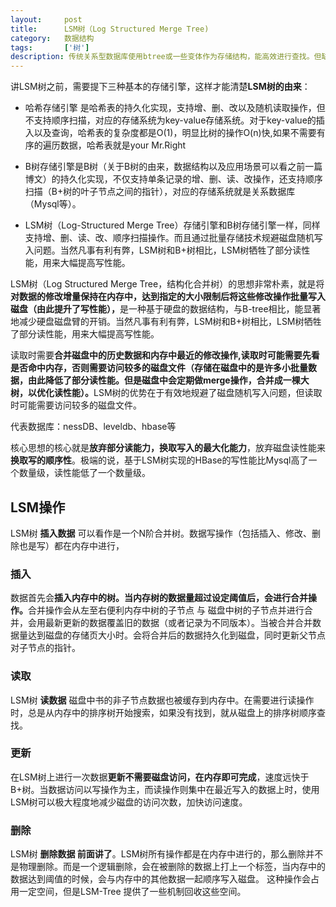 ```yaml
---
layout:     post
title:      LSM树（Log Structured Merge Tree)
category:   数据结构
tags:       ['树']
description: 传统关系型数据库使用btree或一些变体作为存储结构，能高效进行查找。但缺点是逻辑上相离很近但物理却可能相隔很远，这就造成大量的磁盘随机读写。磁盘的随机读写比顺序读写慢很多，为了提升IO性能，需要一种能将随机操作变为顺序操作的机制，于是便有了LSM树。LSM树可以进行顺序写磁盘，从而大幅提升写操作，作为代价的是牺牲了一些读性能
---
```


<p>讲LSM树之前，需要提下三种基本的存储引擎，这样才能清楚<b>LSM树的由来</b>：</p>

- <p>哈希存储引擎  是哈希表的持久化实现，支持增、删、改以及随机读取操作，但不支持顺序扫描，对应的存储系统为key-value存储系统。对于key-value的插入以及查询，哈希表的复杂度都是O(1)，明显比树的操作O(n)快,如果不需要有序的遍历数据，哈希表就是your Mr.Right</p>
- <p>B树存储引擎是B树（关于B树的由来，数据结构以及应用场景可以看之前一篇博文）的持久化实现，不仅支持单条记录的增、删、读、改操作，还支持顺序扫描（B+树的叶子节点之间的指针），对应的存储系统就是关系数据库（Mysql等）。</p>
- <p>LSM树（Log-Structured Merge Tree）存储引擎和B树存储引擎一样，同样支持增、删、读、改、顺序扫描操作。而且通过批量存储技术规避磁盘随机写入问题。当然凡事有利有弊，LSM树和B+树相比，LSM树牺牲了部分读性能，用来大幅提高写性能。</p>

<p>LSM树（Log Structured Merge Tree，结构化合并树）的思想非常朴素，就是将<b>对数据的修改增量保持在内存中，达到指定的大小限制后将这些修改操作批量写入磁盘（由此提升了写性能），</b>是一种基于硬盘的数据结构，与B-tree相比，能显著地减少硬盘磁盘臂的开销。当然凡事有利有弊，LSM树和B+树相比，LSM树牺牲了部分读性能，用来大幅提高写性能。</p>

<p>读取时需要<b>合并磁盘中的历史数据和内存中最近的修改操作,读取时可能需要先看是否命中内存，否则需要访问较多的磁盘文件（存储在磁盘中的是许多小批量数据，由此降低了部分读性能。但是磁盘中会定期做merge操作，合并成一棵大树，以优化读性能）。</b>LSM树的优势在于有效地规避了磁盘随机写入问题，但读取时可能需要访问较多的磁盘文件。</p>

<p>代表数据库：nessDB、leveldb、hbase等</p>

<p>核心思想的核心就是<b>放弃部分读能力，换取写入的最大化能力</b>，放弃磁盘读性能来<b>换取写的顺序性</b>。极端的说，基于LSM树实现的HBase的写性能比Mysql高了一个数量级，读性能低了一个数量级。</p>

## LSM操作
<p>LSM树 <b>插入数据</b> 可以看作是一个N阶合并树。数据写操作（包括插入、修改、删除也是写）都在内存中进行，</p>

### 插入
<p>数据首先会<b>插入内存中的树。当内存树的数据量超过设定阈值后，会进行合并操作。</b>合并操作会从左至右便利内存中树的子节点 与 磁盘中树的子节点并进行合并，会用最新更新的数据覆盖旧的数据（或者记录为不同版本）。当被合并合并数据量达到磁盘的存储页大小时。会将合并后的数据持久化到磁盘，同时更新父节点对子节点的指针。</p>

### 读取
<p>LSM树 <b>读数据</b> 磁盘中书的非子节点数据也被缓存到内存中。在需要进行读操作时，总是从内存中的排序树开始搜索，如果没有找到，就从磁盘上的排序树顺序查找。</p>

### 更新
<p>在LSM树上进行一次数据<b>更新不需要磁盘访问，在内存即可完成</b>，速度远快于B+树。当数据访问以写操作为主，而读操作则集中在最近写入的数据上时，使用LSM树可以极大程度地减少磁盘的访问次数，加快访问速度。</p>

### 删除
<p>LSM树 <b>删除数据 前面讲了</b>。LSM树所有操作都是在内存中进行的，那么删除并不是物理删除。而是一个逻辑删除，会在被删除的数据上打上一个标签，当内存中的数据达到阈值的时候，会与内存中的其他数据一起顺序写入磁盘。 这种操作会占用一定空间，但是LSM-Tree 提供了一些机制回收这些空间。</p>


